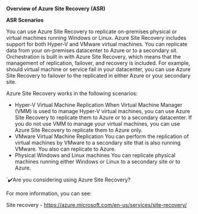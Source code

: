 **Overview of Azure Site Recovery (ASR)**

**ASR Scenarios**

You can use Azure Site Recovery to replicate on-premises physical or virtual machines running Windows or Linux. Azure Site Recovery includes support for both Hyper-V and VMware virtual machines. You can replicate data from your on-premises datacenter to Azure or to a secondary sit. Orchestration is built in with Azure Site Recovery, which means that the management of replication, failover, and recovery is included. For example, should virtual machine or service fail in your datacenter, you can use Azure Site Recovery to failover to the replicated in either Azure or your secondary site.

Azure Site Recovery works in the following scenarios:

* Hyper-V Virtual Machine Replication
  When Virtual Machine Manager (VMM) is used to manage Hyper-V virtual machines, you can use Azure Site Recovery to replicate them to Azure or to a secondary datacenter. If you do not use VMM to manage your virtual machines, you can use Azure Site Recovery to replicate them to Azure only.
* VMware Virtual Machine Replication
  You can perform the replication of virtual machines by VMware to a secondary site that is also running VMware. You also can replicate to Azure.
* Physical Windows and Linux machines
  You can replicate physical machines running either Windows or Linux to a secondary site or to Azure.

`:heavy_check_mark:Are you considering using Azure Site Recovery?

For more information, you can see:

Site recovery - https://azure.microsoft.com/en-us/services/site-recovery/